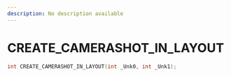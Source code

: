```yaml
---
description: No description available 
---
```


# CREATE_CAMERASHOT_IN_LAYOUT

```cpp
int CREATE_CAMERASHOT_IN_LAYOUT(int _Unk0, int _Unk1);
```